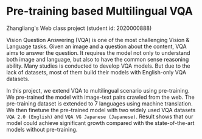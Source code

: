 # Pre-training based Multilingual VQA
Zhangliang's Web class project (student id: 2020000888)

Vision Question Answering (VQA) is one of the most challenging Vision & Language tasks. Given an image and a question about the content, VQA aims to answer the question. It requires the model not only to understand both image and language, but also to have the common sense reasoning ability. Many studies is conducted to develop VQA models. But due to the lack of datasets, most of them build their models with English-only VQA datasets. 

In this project, we extend VQA to multilingual scenario using pre-training. We pre-trained the model with image-text pairs crawled from the web. The pre-training dataset is extended to 7 languages using machine translation. We then finetune the pre-trained model with two widely used VQA datasets `VQA 2.0 (English)` and `VQA VG Japanese (Japanese)`. Result shows that our model could achieve significant growth compared with the state-of-the-art models without pre-training. 